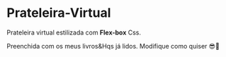 # Prateleira-Virtual
Prateleira virtual estilizada com **Flex-box** Css.

Preenchida com os meus livros&Hqs já lidos.
Modifique como quiser 😎🤙 
